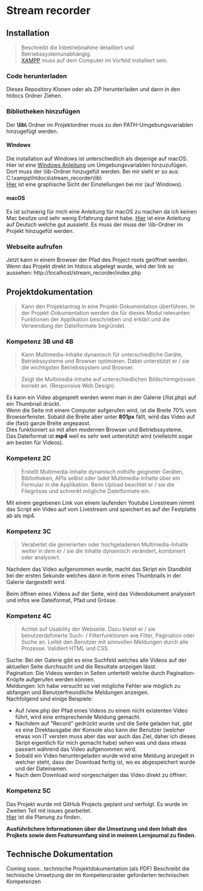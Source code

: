 # Stream recorder 

## Installation 
> Beschreibt die Inbetriebnahme detailliert und Betriebssystemunabhängig.  
[XAMPP](https://www.apachefriends.org/de/download.html) muss auf dem Computer im Vorfeld installiert sein.
### Code herunterladen
Dieses Repository Klonen oder als ZIP herunterladen und dann in den htdocs Ordner Ziehen. 

### Bibliotheken hinzufügen 
Der **\lib\\** Ordner im Projektordner muss zu den PATH-Umgebungsvariablen hinzugefügt werden. 
#### Windows
Die installation auf Windows ist unterschiedlich als diejenige auf macOS. Hier ist eine [Windows Anleitung](https://docs.alfresco.com/4.2/tasks/fot-addpath.html) 
um Umgebungsvariablen hinzuzufügen. Dort muss der \lib\-Ordner hinzugefüt werden. Bei mir sieht er so aus: 
C:\xampp\htdocs\stream_recorder\lib\  
[Hier](https://imgur.com/FjAhH0P) ist eine graphische Sicht der Einstellungen bei mir (auf Windows).

#### macOS
Es ist schwierig für mich eine Anleitung für macOS zu machen da ich keinen Mac besitze und sehr wenig Erfahrung damit habe. 
[Hier](https://www.aptgetupdate.de/2017/08/30/macos-tipp-path-variable-anzeigen-und-ndern/) ist eine Anleitung auf Deutsch welche 
gut aussieht. Es muss der muss der \lib\-Ordner im Projekt hinzugefüt werden.

### Webseite aufrufen
Jetzt kann in einem Browser der Pfad des Project roots geöffnet werden. Wenn das Projekt direkt im htdocs abgelegt wurde, 
wird der link so aussehen: http://localhost/stream_recorder/index.php 

## Projektdokumentation
> Kann den Projektantrag in eine Projekt-Dokumentation überführen. In der Projekt-Dokumentation werden die für dieses Modul 
relevanten Funktionen der Applikation beschrieben und erklärt und die Verwendung der Dateiformate begründet.

### Kompetenz 3B und 4B
> Kann Multimedia-Inhalte dynamisch für unterschiedliche Geräte, Betriebssysteme und Browser optimieren. Dabei unterstützt er / sie die wichtigsten Betriebssystem und Browser. 
  
> Zeigt die Multimedia-Inhalte auf
unterschiedlichen Bildschirmgrössen korrekt an.
(Responsive Web Design).

Es kann ein Video abgespielt werden wenn man in der Galerie (/list.php) auf ein Thumbnail drückt.   
Wenn die Seite mit einem Computer aufgerufen wird, ist die Breite 70% vom Browserfenster. Sobald die Breite aber unter **801px** fällt, 
wird das Video auf die (fast) ganze Breite angepasst.   
Dies funktioniert so mit allen modernen Browser und Betriebssysteme.   
Das Dateiformat ist **mp4** weil es sehr weit unterstützt wird (vielleicht sogar am besten für Videos).

### Kompetenz 2C
> Erstellt Multimedia-Inhalte dynamisch mithilfe geigneter Geräten, Bibliotheken, APIs selbst oder ladet Multimedia-Inhalte 
über ein Formular in die Applikation. Beim Upload beachtet er / sie die Filegrösse und schrenkt mögliche Dateiformate ein.
  
Mit einem gegebenen Link von einem laufenden Youtube Livestream nimmt das Script ein Video auf vom Livestream und speichert es 
auf der Festplatte ab als mp4. 

### Kompetenz 3C
> Verabeitet die generierten oder hochgeladenen Multimedia-Inhalte weiter in dem er / sie die Inhalte dynamisch verändert, kombiniert
oder analysiert.

Nachdem das Video aufgenommen wurde, macht das Skript ein Standbild bei der ersten Sekunde welches dann in form eines Thumbnails 
in der Galerie dargestellt wird.  
  
Beim öffnen eines Videos auf der Seite, wird das Videodokument analysiert und infos wie Dateiformat, Pfad und Grösse. 

### Kompetenz 4C
> Achtet auf Usability der Webseite. Dazu bietet er / sie benutzerdefinierte Such- / Filterfunktionen wie Filter, Pagination oder Suche an. Leitet den Benutzer mit sinnvollen Meldungen durch alle Prozesse. Validiert HTML und CSS.
  
Suche: Bei der Galerie gibt es eine Suchfeld welches alle Videos auf der aktuellen Seite durchsucht und die Resultate anzeigen lässt.   
Pagination: Die Videos werden in Seiten unterteilt welche durch Pagination-Knöpfe aufgerufen werden können.   
Meldungen: Ich habe versucht so viel mögliche Fehler wie möglich zu abfangen und Benutzerfreundliche Meldungen anzeigen.   
Nachfolgend sind einige Beispiele:   
* Auf /view.php der Pfad eines Videos zu einem nicht existenten Video führt, wird eine entsprechende Meldung gemacht. 
* Nachdem auf "Record" gedrückt wurde und die Seite geladen hat, gibt es eine Direktausgabe der Konsole also kann der Benutzer (welcher 
etwas von IT versten muss aber das war auch das Ziel, daher ich dieses Skript eigentlich für mich gemacht habe) sehen was und dass etwas 
passiert während das Video aufgenommen wird.   
* Sobald ein Video heruntergeladen wurde wird eine Meldung anzegeit in welcher steht, dass der Download fertig ist, wo es 
abgespeichert wurde und der Dateinamen. 
* Nach dem Download wird vorgeschalgen das Video direkt zu öffnen. 

### Kompetenz 5C
Das Projekt wurde mit GitHub Projects geplant und verfolgt. Es wurde im Zweiten Teil mit issues gearbeitet.  
[Hier](https://github.com/samuelgfeller/stream_recorder/projects/1) ist die Planung zu finden. 
  
**Ausführlichere Informationen über die Umsetzung und dem Inhalt des Projkets sowie dem Featureumfang sind in meinem Lernjournal 
zu finden.**

## Technische Dokumentation
Coming soon..
technische Projektdokumentation (als PDF)
Beschreibt die technische Umsetzung der im Kompetenzraster geforderten technischen Kompetenzen


